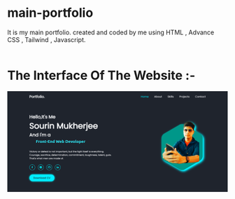 # main-portfolio
It is my main portfolio. created and coded by me using HTML , Advance CSS , Tailwind , Javascript.
<br><br>
<h1>The Interface Of The Website :- </h1>
<img src="SRC/portfolio_readme.png" alt="Portfolio_main">
